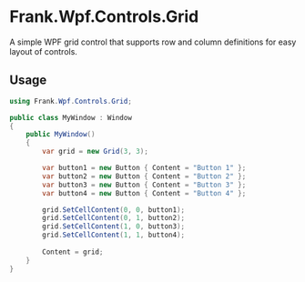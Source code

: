 # Frank.Wpf.Controls.Grid

A simple WPF grid control that supports row and column definitions for easy layout of controls.

## Usage

```csharp
using Frank.Wpf.Controls.Grid;

public class MyWindow : Window
{
    public MyWindow()
    {
        var grid = new Grid(3, 3);

        var button1 = new Button { Content = "Button 1" };
        var button2 = new Button { Content = "Button 2" };
        var button3 = new Button { Content = "Button 3" };
        var button4 = new Button { Content = "Button 4" };

        grid.SetCellContent(0, 0, button1);
        grid.SetCellContent(0, 1, button2);
        grid.SetCellContent(1, 0, button3);
        grid.SetCellContent(1, 1, button4);
        
        Content = grid;
    }
}
```